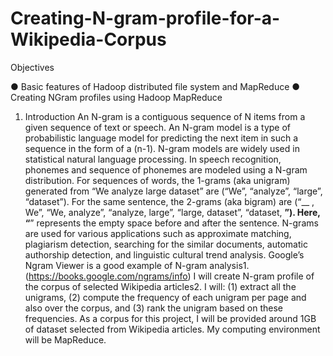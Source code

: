 # Creating-N-gram-profile-for-a-Wikipedia-Corpus

Objectives

● Basic features of Hadoop distributed file system and MapReduce
● Creating NGram profiles using Hadoop MapReduce

1. Introduction
An N-gram is a contiguous sequence of N items from a given sequence of text or speech. An N-gram model is a type of probabilistic language model for predicting 
the next item in such a sequence in the form of a (n-1). N-gram models are widely used in statistical natural language processing. In speech recognition, phonemes
and sequence of phonemes are modeled using a N-gram distribution. For sequences of words, the 1-grams (aka unigram) generated from “We analyze large dataset” are 
(“We”, “analyze”, “large”, “dataset”). For the same sentence, the 2-grams (aka bigram) are (“__ , We”, “We, analyze”, “analyze, large”, “large, dataset”, “dataset, __”). 
Here, “__” represents the empty space before and after the sentence. N-grams are used for various applications such as approximate matching, plagiarism detection, 
searching for the similar documents, automatic authorship detection, and linguistic cultural trend analysis. Google’s Ngram Viewer is a good example of N-gram analysis1. 
(https://books.google.com/ngrams/info)
I will create N-gram profile of the corpus of selected Wikipedia articles2.
I will: (1) extract all the unigrams,
(2) compute the frequency of each unigram per page and also over the corpus, and 
(3) rank the unigram based on these frequencies. As a corpus for this project, I will be provided around 1GB of dataset selected from Wikipedia articles.
My computing environment will be MapReduce.

